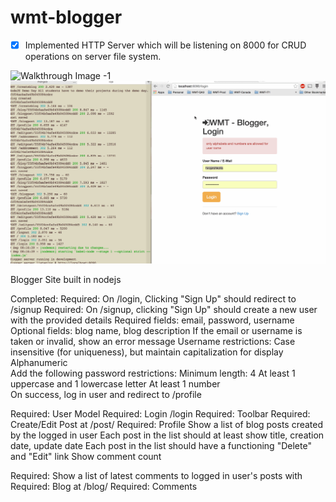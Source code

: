 # wmt-blogger

- [x] Implemented HTTP Server which will be listening on 8000 for CRUD operations on server file system.

![Walkthrough Image -1](https://github.com/lkolla/wmt-blogger/blob/master/wmt-blogger.gif)
![Walkthrough Image -2](https://github.com/lkolla/wmt-blogger/blob/master/wmt-blogger-login.gif)



Blogger Site built in nodejs

Completed:
Required: On /login, Clicking "Sign Up" should redirect to /signup
Required: On /signup, clicking "Sign Up" should create a new user with the provided details
		  Required fields: email, password, username
 		  Optional fields: blog name, blog description
		  If the email or username is taken or invalid, show an error message
		  Username restrictions:
				Case insensitive (for uniqueness), but maintain capitalization for display
				Alphanumeric	 		  
		  Add the following password restrictions:
				Minimum length: 4
				At least 1 uppercase and 1 lowercase letter
				At least 1 number		  
		  On success, log in user and redirect to /profile
		  
Required: User Model
Required: Login /login
Required: Toolbar
Required: Create/Edit Post at /post/<postID>
Required: Profile
			Show a list of blog posts created by the logged in user
			Each post in the list should at least show title, creation date, update date
			Each post in the list should have a functioning "Delete" and "Edit" link
			Show comment count

Required: Show a list of latest comments to logged in user's posts with
Required: Blog at /blog/<blogId>
Required: Comments

			
		  